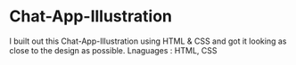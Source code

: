 # Chat-App-Illustration

I built out this Chat-App-Illustration using HTML & CSS and got it looking as close to the design as possible. Lnaguages : HTML, CSS

